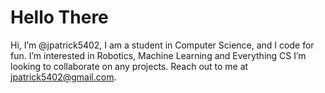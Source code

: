 # Hello There
Hi, I’m @jpatrick5402, I am a student in Computer Science, and I code for fun. 
I’m interested in Robotics, Machine Learning and Everything CS
I’m looking to collaborate on any projects. 
Reach out to me at jpatrick5402@gmail.com. 

<!--- Quality Over Qantity | Commits do not prove skill --->
<!--- Quality Over Qantity | Commits do not prove skill --->
<!--- Quality Over Qantity | Commits do not prove skill --->
<!--- Quality Over Qantity | Commits do not prove skill --->
<!--- Quality Over Qantity | Commits do not prove skill --->
